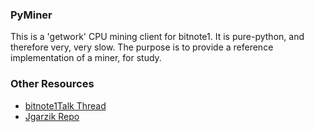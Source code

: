 ### PyMiner ###

This is a 'getwork' CPU mining client for bitnote1. It is pure-python, and therefore very, very slow.  The purpose is to provide a reference implementation of a miner, for study.

### Other Resources ###

- [bitnote1Talk Thread](https://bitnote1talk.org/index.php?topic=3546.0)
- [Jgarzik Repo](https://github.com/jgarzik/pyminer)